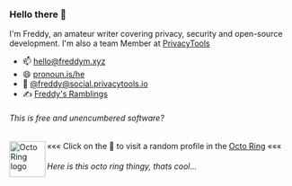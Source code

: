 ### Hello there 👋

I'm Freddy, an amateur writer covering privacy, security and open-source development. I'm also a team Member at [PrivacyTools](https://privacytools.io/about/)

- 📫 [hello@freddym.xyz](mailto:hello@freddym.xyz)
- 😄 [pronoun.is/he](https://pronoun.is/he)
- 🐘 [@freddy@social.privacytools.io](https://social.privacytools.io/@freddy)
- :writing_hand: [Freddy's Ramblings](https://write.privacytools.io/freddy/)

###### This is free and unencumbered software?


<a href="https://octo-ring.com/p/freddy-m/random"><img align="left" alt="Octo Ring logo" src="https://octo-ring.com/static/img/octo.png" width="64px" /></a>

««« Click on the 🐙 to visit a random profile in the [Octo Ring](https://octo-ring.com/) «««


###### Here is this octo ring thingy, thats cool...
